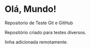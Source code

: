 # Olá, Mundo!
 Repositorio de Teste Git e GitHub

 Repositório criado para testes diversos.

linha adicionada remotamente.
